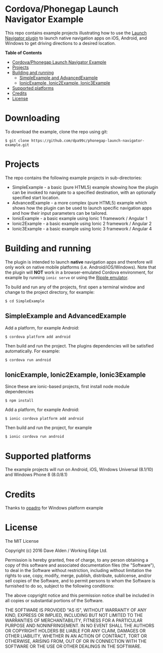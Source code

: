 Cordova/Phonegap Launch Navigator Example
=========================================

This repo contains example projects illustrating how to use the [Launch Navigator plugin](https://github.com/dpa99c/phonegap-launch-navigator) to launch native navigation apps on iOS, Android, and Windows to get driving directions to a desired location.

<!-- START doctoc generated TOC please keep comment here to allow auto update -->
<!-- DON'T EDIT THIS SECTION, INSTEAD RE-RUN doctoc TO UPDATE -->
**Table of Contents**

- [Cordova/Phonegap Launch Navigator Example](#cordovaphonegap-launch-navigator-example)
- [Projects](#projects)
- [Building and running](#building-and-running)
  - [SimpleExample and AdvancedExample](#simpleexample-and-advancedexample)
  - [IonicExample, Ionic2Example, Ionic3Example](#ionicexample-ionic2example-ionic3example)
- [Supported platforms](#supported-platforms)
- [Credits](#credits)
- [License](#license)

<!-- END doctoc generated TOC please keep comment here to allow auto update -->
 
# Downloading

To download the example, clone the repo using git:

    $ git clone https://github.com/dpa99c/phonegap-launch-navigator-example.git

# Projects

The repo contains the following example projects in sub-directories:

- SimpleExample - a basic (pure HTML5) example showing how the plugin can be invoked to navigate to a specified destination, with an optionally specified start location.
- AdvancedExample - a more complex (pure HTML5) example which shows how the plugin can be used to launch specific navigation apps and how their input parameters can be tailored.
- IonicExample - a basic example using Ionic 1 framework / Angular 1
- Ionic2Example - a basic example using Ionic 2 framework / Angular 2
- Ionic3Example - a basic example using Ionic 3 framework / Angular 4

# Building and running

The plugin is intended to launch **native** navigation apps and therefore will only work on native mobile platforms (i.e. Android/iOS/Windows).
Note that the plugin will **NOT** work in a browser-emulated Cordova environment, for example by running `ionic serve` or using the [Ripple emulator](https://github.com/ripple-emulator/ripple).

To build and run any of the projects, first open a terminal window and change to the project directory, for example:

    $ cd SimpleExample

## SimpleExample and AdvancedExample
    
Add a platform, for example Android:
    
    $ cordova platform add android

Then build and run the project. The plugins dependencies will be satisfied automatically. For example:

    $ cordova run android
    
## IonicExample, Ionic2Example, Ionic3Example

Since these are ionic-based projects, first install node module dependencies

    $ npm install
    
Add a platform, for example Android:
    
    $ ionic cordova platform add android
        
Then build and run the project, for example

    $ ionic cordova run android      

# Supported platforms

The example projects will run on Android, iOS, Windows Universal (8.1/10) and Windows Phone 8 (8.0/8.1)


# Credits

Thanks to [opadro](https://github.com/opadro) for Windows platform example

License
================

The MIT License

Copyright (c) 2016 Dave Alden /  Working Edge Ltd.

Permission is hereby granted, free of charge, to any person obtaining a copy
of this software and associated documentation files (the "Software"), to deal
in the Software without restriction, including without limitation the rights
to use, copy, modify, merge, publish, distribute, sublicense, and/or sell
copies of the Software, and to permit persons to whom the Software is
furnished to do so, subject to the following conditions:

The above copyright notice and this permission notice shall be included in
all copies or substantial portions of the Software.

THE SOFTWARE IS PROVIDED "AS IS", WITHOUT WARRANTY OF ANY KIND, EXPRESS OR
IMPLIED, INCLUDING BUT NOT LIMITED TO THE WARRANTIES OF MERCHANTABILITY,
FITNESS FOR A PARTICULAR PURPOSE AND NONINFRINGEMENT. IN NO EVENT SHALL THE
AUTHORS OR COPYRIGHT HOLDERS BE LIABLE FOR ANY CLAIM, DAMAGES OR OTHER
LIABILITY, WHETHER IN AN ACTION OF CONTRACT, TORT OR OTHERWISE, ARISING FROM,
OUT OF OR IN CONNECTION WITH THE SOFTWARE OR THE USE OR OTHER DEALINGS IN
THE SOFTWARE.